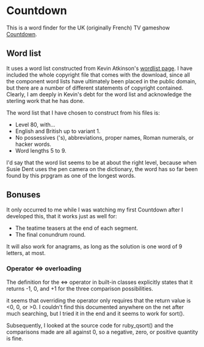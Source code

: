# Countdown

This is a word finder for the UK (originally French) TV gameshow 
[Countdown](http://en.wikipedia.org/wiki/Countdown_%28game_show%29).

## Word list

It uses a word list constructed from
Kevin Atkinson's [wordlist page](http://wordlist.sourceforge.net/). 
I have included the whole copyright file that comes with the download, since
all the component word lists have ultimately been placed in the public domain, 
but there are a number of different statements of copyright contained. Clearly,
I am deeply in Kevin's debt for the word list and acknowledge the sterling work
that he has done.

The word list that I have chosen to construct from his files is:

- Level 80, with...
- English and British up to variant 1.
- No possessives ('s), abbreviations, proper names, Roman numerals, or hacker words. 
- Word lengths 5 to 9.

I'd say that the word list seems to be at about the right level, because 
when Susie Dent uses the pen camera on the dictionary, the word has so far 
been found by this prpgram as one of the longest words.

## Bonuses

It only occurred to me while I was watching my first Countdown after I 
developed this, that it works just as well for:

- The teatime teasers at the end of each segment.
- The final conundrum round.

It will also work for anagrams, as long as the solution is one word of 
9 letters, at most.

### Operator <=> overloading

The definition for the <=> operator in built-in classes explicitly states that 
it returns -1, 0, and +1 for the three comparison possibilities.

it seems that overriding the operator only requires that the return value is <0, 0, or >0.
I couldn't find this documented anywhere on the net after much searching, but 
I tried it in the end and it seems to work for sort().

Subsequently, I looked at the source code for ruby_qsort() and the comparisons 
made are all against 0, so a negative, zero, or positive quantity is fine.
